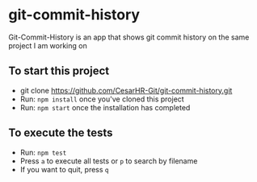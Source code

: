 # git-commit-history
Git-Commit-History is an app that shows git commit history on the same project I am working on

## To start this project
- git clone https://github.com/CesarHR-Git/git-commit-history.git
- Run: `npm install` once you've cloned this project
- Run: `npm start` once the installation has completed

## To execute the tests
- Run: `npm test`
- Press `a` to execute all tests or `p` to search by filename
- If you want to quit, press `q`